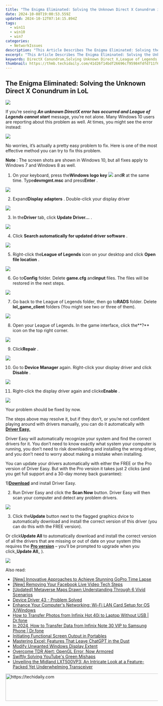 ```yaml
---
title: "The Enigma Eliminated: Solving the Unknown Direct X Conundrum in LoL"
date: 2024-10-08T19:00:53.559Z
updated: 2024-10-12T07:14:15.894Z
tags:
  - win11
  - win10
  - win7
categories:
  - NetworkIssues
description: "This Article Describes The Enigma Eliminated: Solving the Unknown Direct X Conundrum in LoL"
excerpt: "This Article Describes The Enigma Eliminated: Solving the Unknown Direct X Conundrum in LoL"
keywords: DirectX Conundrum,Solving Unknown Direct X,League of Legends,DirectX Error,Game Development,Game Engine Issues,the enigma eliminated solving the unknown direct x conundrum in lol
thumbnail: https://thmb.techidaily.com/41d26f14bdf26696cf95984fdfd711f6541c07a00007a689ba883cae0cffeaf7.jpg
---
```


## The Enigma Eliminated: Solving the Unknown Direct X Conundrum in LoL

![](https://images.drivereasy.com/wp-content/uploads/2016/11/error-an-unknown-directx-error-has-occurred-and-lol-cannot-start.jpg)

 If you’re seeing _**An unknown DirectX error has occurred and League of Legends cannot start**_  message, you’re not alone. Many Windows 10 users are reporting about this problem as well. At times, you might see the error instead:

![](https://images.drivereasy.com/wp-content/uploads/2016/11/directx-error.png)

 No worries, it’s actually a pretty easy problem to fix. Here is one of the most effective method you can try to fix this problem.

**Note** : The screen shots are shown in Windows 10, but all fixes apply to Windows 7 and Windows 8 as well.
  
 1) On your keyboard, press the**Windows logo key** ![](https://images.drivereasy.com/wp-content/uploads/2017/09/img_59af6ef27af2f.png) and**R** at the same time. Type**devmgmt.msc** and press**Enter** .

![](https://images.drivereasy.com/wp-content/uploads/2017/09/img_59af6ed0167ad.png)

 2) Expand**Display adapters** . Double-click your display driver

![](https://images.drivereasy.com/wp-content/uploads/2016/11/display-adapters-600x357.png)
  
 3) In the**Driver** tab, click **Update Driver…** .  
  
![](https://images.drivereasy.com/wp-content/uploads/2016/11/update-driver.png)

 4) Click **Search automatically for updated driver software** .  
  
![](https://images.drivereasy.com/wp-content/uploads/2016/11/search-automatically-for-updated-driver-software.png)

 5) Right-click the**League of Legends** icon on your desktop and click **Open file location** .
  
![](https://images.drivereasy.com/wp-content/uploads/2016/11/open-file-location-lol.jpg)
  
 6) Go to**Config** folder. Delete **game.cfg** and**input** files. The files will be restored in the next steps.
  
![](https://images.drivereasy.com/wp-content/uploads/2016/11/game-cfg-input-files.jpg)
  
 7) Go back to the League of Legends folder, then go to**RADS** folder. Delete **lol\_game\_client**  folders (You might see two or three of them).
  
![](https://images.drivereasy.com/wp-content/uploads/2016/11/lol_game_client-rads-lol.jpg)

 8) Open your League of Legends. In the game interface, click the**?** icon on the top right corner.
  
![](https://images.drivereasy.com/wp-content/uploads/2016/11/img_581aebafce253.jpg)
  
 9) Click**Repair** .
  
![](https://images.drivereasy.com/wp-content/uploads/2016/11/repair.jpg)
  
 10) Go to **Device Manager**  again. Right-click your display driver and click **Disable** .
  
![](https://images.drivereasy.com/wp-content/uploads/2016/11/disable-display-adapter.png)
  
 11) Right-click the display driver again and clicke**Enable** .
  
![](https://images.drivereasy.com/wp-content/uploads/2016/11/enable-display-adapter.png)
  
 Your problem should be fixed by now.

 The steps above may resolve it, but if they don’t, or you’re not confident playing around with drivers manually, you can do it automatically with [**Driver Easy.**](https://tools.techidaily.com/drivereasy/download/)

 Driver Easy will automatically recognize your system and find the correct drivers for it. You don’t need to know exactly what system your computer is running, you don’t need to risk downloading and installing the wrong driver, and you don’t need to worry about making a mistake when installing.

 You can update your drivers automatically with either the FREE or the Pro version of Driver Easy. But with the Pro version it takes just 2 clicks (and you get full support and a 30-day money back guarantee):

 1)[**Download**](https://tools.techidaily.com/drivereasy/download/) and install Driver Easy.

 2) Run Driver Easy and click the **Scan Now** button. Driver Easy will then scan your computer and detect any problem drivers.

![](https://images.drivereasy.com/wp-content/uploads/2017/07/img_596c9f7cef521.png)

 3) Click the**Update** button next to the flagged graphics dvice to automatically download and install the correct version of this driver (you can do this with the FREE version).

 Or click**Update All** to automatically download and install the correct version of all the drivers that are missing or out of date on your system (this requires the [**Pro version**](https://tools.techidaily.com/drivereasy/download/) – you’ll be prompted to upgrade when you click_**Update All**_ ).

![](https://images.drivereasy.com/wp-content/uploads/2017/07/img_596c9f8ddba67.jpg)

<ins class="adsbygoogle"
     style="display:block"
     data-ad-format="autorelaxed"
     data-ad-client="ca-pub-7571918770474297"
     data-ad-slot="1223367746"></ins>

<ins class="adsbygoogle"
     style="display:block"
     data-ad-client="ca-pub-7571918770474297"
     data-ad-slot="8358498916"
     data-ad-format="auto"
     data-full-width-responsive="true"></ins>

<span class="atpl-alsoreadstyle">Also read:</span>
<div><ul>
<li><a href="https://some-knowledge.techidaily.com/new-innovative-approaches-to-achieve-stunning-gopro-time-lapse/"><u>[New] Innovative Approaches to Achieve Stunning GoPro Time Lapse</u></a></li>
<li><a href="https://facebook-videos.techidaily.com/new-removing-your-facebook-live-video-tech-steps/"><u>[New] Removing Your Facebook Live Video Tech Steps</u></a></li>
<li><a href="https://fox-helps.techidaily.com/updated-metaverse-maps-drawn-understanding-through-6-vivid-scenarios/"><u>[Updated] Metaverse Maps Drawn Understanding Through 6 Vivid Scenarios</u></a></li>
<li><a href="https://network-issues.techidaily.com/device-driver-43-problem-solved/"><u>Device Driver 43 - Problem Solved</u></a></li>
<li><a href="https://network-issues.techidaily.com/enhance-your-computers-networking-wi-fi-lan-card-setup-for-os-xwindows/"><u>Enhance Your Computer's Networking: Wi-Fi LAN Card Setup for OS X/Windows</u></a></li>
<li><a href="https://android-transfer.techidaily.com/how-to-transfer-photos-from-infinix-hot-40i-to-laptop-without-usb-drfone-by-drfone-transfer-from-android-transfer-from-android/"><u>How to Transfer Photos from Infinix Hot 40i to Laptop Without USB | Dr.fone</u></a></li>
<li><a href="https://android-transfer.techidaily.com/in-2024-how-to-transfer-data-from-infinix-note-30-vip-to-samsung-phone-drfone-by-drfone-transfer-from-android-transfer-from-android/"><u>In 2024, How to Transfer Data from Infinix Note 30 VIP to Samsung Phone | Dr.fone</u></a></li>
<li><a href="https://network-issues.techidaily.com/initiating-functional-screen-output-in-portables/"><u>Initiating Functional Screen Output in Portables</u></a></li>
<li><a href="https://tech-hub.techidaily.com/mastering-excel-features-that-leave-chatgpt-in-the-dust/"><u>Mastering Excel: Features That Leave ChatGPT in the Dust</u></a></li>
<li><a href="https://network-issues.techidaily.com/modify-unwanted-windows-display-extent/"><u>Modify Unwanted Windows Display Extent</u></a></li>
<li><a href="https://network-issues.techidaily.com/overcome-tdr-alert-opengl-error-now-armored/"><u>Overcome TDR Alert: OpenGL Error, Now Armored</u></a></li>
<li><a href="https://network-issues.techidaily.com/swiftly-solving-youtubes-green-mishaps/"><u>Swiftly Solving YouTube's Green Mishaps</u></a></li>
<li><a href="https://buynow-tips.techidaily.com/unveiling-the-midland-lxt500vp3-an-intricate-look-at-a-feature-packed-yet-underwhelming-transceiver/"><u>Unveiling the Midland LXT500VP3: An Intricate Look at a Feature-Packed Yet Underwhelming Transceiver</u></a></li>
</ul></div>

<!-- affiliate ads begin -->
<a href="https://appsumo.8odi.net/c/5597632/2100533/7443" target="_top" id="2100533">
  <img src="//a.impactradius-go.com/display-ad/7443-2100533" border="0" alt="https://techidaily.com" width="728" height="90"/>
</a>
<img height="0" width="0" src="https://appsumo.8odi.net/i/5597632/2100533/7443" style="position:absolute;visibility:hidden;" border="0" />
<!-- affiliate ads end -->

